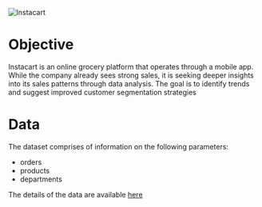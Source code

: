 ![Instacart](https://user-images.githubusercontent.com/102547117/160653282-3e74b9e2-44ab-476c-9a67-50ced669bc4b.png)

# Objective 

Instacart is an online grocery platform that operates through a mobile app. While the company already sees strong sales, it is seeking deeper insights into its sales patterns through data analysis. The goal is to identify trends and suggest improved customer segmentation strategies

# Data

The dataset comprises of information on the following parameters: 

- orders
- products
- departments

The details of the data are available [here](https://www.kaggle.com/datasets/psparks/instacart-market-basket-analysis)
